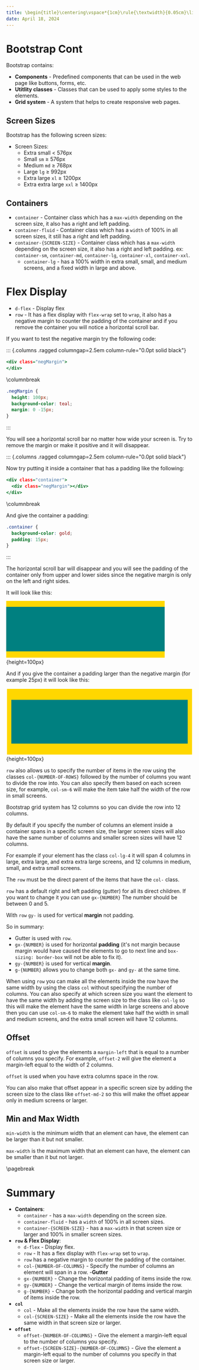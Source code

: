 ```yaml
---
title: \begin{title}\centering\vspace*{1cm}\rule{\textwidth}{0.05cm}\linebreak\vspace{0.5cm}{\Huge\bfseries Session 12 \par}\vspace{0.1cm}\hrule\end{title}
date: April 18, 2024
---
```


# Bootstrap Cont

Bootstrap contains:

- **Components** - Predefined components that can be used in the web page like buttons, forms, etc.
- **Utitlity classes** - Classes that can be used to apply some styles to the elements.
- **Grid system** - A system that helps to create responsive web pages.

## Screen Sizes

Bootstrap has the following screen sizes:

- Screen Sizes:
  - Extra small $<$ 576px
  - Small `sm` $\ge$ 576px
  - Medium `md` $\ge$ 768px
  - Large `lg` $\ge$ 992px
  - Extra large `xl` $\ge$ 1200px
  - Extra extra large `xxl` $\ge$ 1400px

## Containers

- `container` - Container class which has a `max-width` depending on the screen size, it also has a right and left padding.
- `container-fluid` - Container class which has a `width` of 100% in all screen sizes, it still has a right and left padding.
- `container-{SCREEN-SIZE}` - Container class which has a `max-width` depending on the screen size, it also has a right and left padding. ex: `container-sm`, `container-md`, `container-lg`, `container-xl`, `container-xxl`.
  - `container-lg` - has a 100% width in extra small, small, and medium screens, and a fixed width in large and above.

# Flex Display

- `d-flex` - Display flex
- `row` - It has a flex display with `flex-wrap` set to `wrap`, it also has a negative margin to counter the padding of the container and if you remove the container you will notice a horizontal scroll bar.

If you want to test the negative margin try the following code:

::: {.columns .ragged columngap=2.5em column-rule="0.0pt solid black"}

```{.html .numberLines}
<div class="negMargin">
</div>
```

\columnbreak

```{.css .numberLines}
.negMargin {
  height: 100px;
  background-color: teal;
  margin: 0 -15px;
}
```

:::

You will see a horizontal scroll bar no matter how wide your screen is. Try to remove the margin or make it positive and it will disappear.

::: {.columns .ragged columngap=2.5em column-rule="0.0pt solid black"}

Now try putting it inside a container that has a padding like the following:

```{.html .numberLines}
<div class="container">
  <div class="negMargin"></div>
</div>
```

\columnbreak

And give the container a padding:

```{.css .numberLines}
.container {
  background-color: gold;
  padding: 15px;
}
```

:::

The horizontal scroll bar will disappear and you will see the padding of the container only from upper and lower sides since the negative margin is only on the left and right sides.

It will look like this:

![Negative Margin](image/negative-margin.png){height=100px}

And if you give the container a padding larger than the negative margin (for example 25px) it will look like this:

![Side Padding](image/side-padding.png){height=100px}

`row` also allows us to specify the number of items in the row using the classes `col-{NUMBER-OF-ROWS}` followed by the number of columns you want to divide the row into. You can also specify them based on each screen size, for example, `col-sm-6` will make the item take half the width of the row in small screens.

Bootstrap grid system has 12 columns so you can divide the row into 12 columns.

By default if you specify the number of columns an element inside a container spans in a specific screen size, the larger screen sizes will also have the same number of columns and smaller screen sizes will have 12 columns.

For example if your element has the class `col-lg-4` it will span 4 columns in large, extra large, and extra extra large screens, and 12 columns in medium, small, and extra small screens.

The `row` must be the direct parent of the items that have the `col-` class.

`row` has a default right and left padding (gutter) for all its direct children. If you want to change it you can use `gx-{NUMBER}` The number should be between 0 and 5.

With `row` `gy-` is used for vertical **margin** not padding.

So in summary:

- Gutter is used with `row`.
- `gx-{NUMBER}` is used for horizontal **padding** (it's not margin because margin would have caused the elements to go to next line and `box-sizing: border-box` will not be able to fix it).
- `gy-{NUMBER}` is used for vertical **margin**.
- `g-{NUMBER}` allows you to change both `gx-` and `gy-` at the same time.

When using `row` you can make all the elements inside the row have the same width by using the class `col` without specifying the number of columns. You can also specify at which screen size you want the element to have the same width by adding the screen size to the class like `col-lg` so this will make the element have the same width in large screens and above then you can use `col-sm-6` to make the element take half the width in small and medium screens, and the extra small screen will have 12 columns.

<!-- اجرب الجزء ده بايدي -->

<!-- When using `row` you can make all the elements inside the row have the same width by using the class `col` without specifying the number of columns. You can also specify at which screen size you want the element to a specific width by adding the screen size and the number of columns to the class like `col-lg-4` so this will make the element have the same width in extra large screens and above and take 4 columns in large screens, and the medium, small, and extra small screens will have 12 columns. -->

## Offset

`offset` is used to give the elements a `margin-left` that is equal to a number of columns you specify. For example, `offset-2` will give the element a margin-left equal to the width of 2 columns.

`offset` is used when you have extra columns space in the row.

You can also make that offset appear in a specific screen size by adding the screen size to the class like `offset-md-2` so this will make the offset appear only in medium screens or larger.

## Min and Max Width

`min-width` is the minimum width that an element can have, the element can be larger than it but not smaller.

`max-width` is the maximum width that an element can have, the element can be smaller than it but not larger.

\pagebreak

# Summary

- **Containers**:
  - `container` - has a `max-width` depending on the screen size.
  - `container-fluid` - has a `width` of 100% in all screen sizes.
  - `container-{SCREEN-SIZE}` - has a `max-width` in that screen size or larger and 100% in smaller screen sizes.
- **`row` & Flex Display**:
  - `d-flex` - Display flex.
  - `row` - It has a flex display with `flex-wrap` set to `wrap`.
  - `row` has a negative margin to counter the padding of the container.
  - `col-{NUMBER-OF-COLUMNS}` - Specify the number of columns an element will span in a row.
-**Gutter**
  - `gx-{NUMBER}` - Change the horizontal padding of items inside the row.
  - `gy-{NUMBER}` - Change the vertical margin of items inside the row.
  - `g-{NUMBER}` - Change both the horizontal padding and vertical margin of items inside the row.
- **`col`**
  - `col` - Make all the elements inside the row have the same width.
  - `col-{SCREEN-SIZE}` - Make all the elements inside the row have the same width in that screen size or larger.
- **`offset`**
  - `offset-{NUMBER-OF-COLUMNS}` - Give the element a margin-left equal to the number of columns you specify.
  - `offset-{SCREEN-SIZE}-{NUMBER-OF-COLUMNS}` - Give the element a margin-left equal to the number of columns you specify in that screen size or larger.
